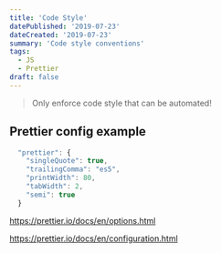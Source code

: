 ```yaml
---
title: 'Code Style'
datePublished: '2019-07-23'
dateCreated: '2019-07-23'
summary: 'Code style conventions'
tags:
  - JS
  - Prettier
draft: false
---
```


> Only enforce code style that can be automated!

## Prettier config example

```js
  "prettier": {
    "singleQuote": true,
    "trailingComma": "es5",
    "printWidth": 80,
    "tabWidth": 2,
    "semi": true
  }
```

https://prettier.io/docs/en/options.html

https://prettier.io/docs/en/configuration.html
